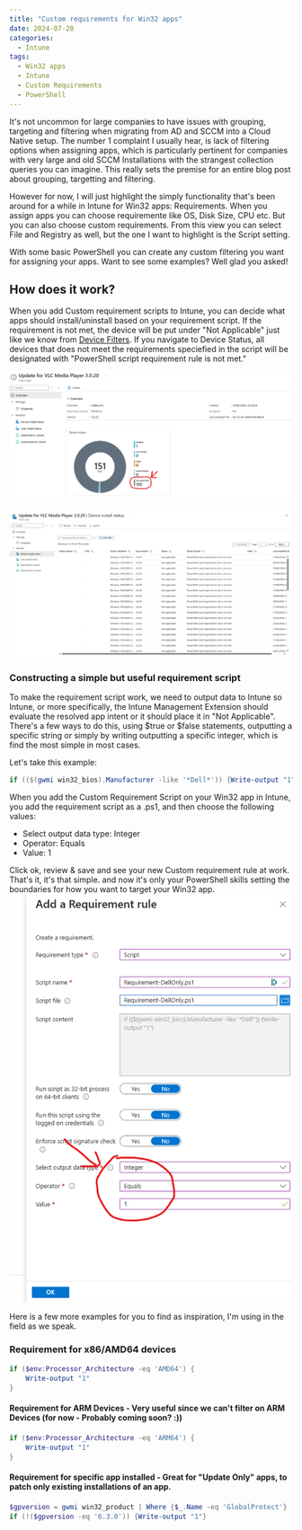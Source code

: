 ```yaml
---
title: "Custom requirements for Win32 apps"
date: 2024-07-20
categories:
  - Intune
tags:
  - Win32 apps
  - Intune
  - Custom Requirements
  - PowerShell
---
```


It's not uncommon for large companies to have issues with grouping, targeting and filtering when migrating from AD and SCCM into a Cloud Native setup. The number 1 complaint I usually hear, is lack of filtering options when assigning apps, which is particularly pertinent for companies with very large and old SCCM Installations with the strangest collection queries you can imagine. This really sets the premise for an entire blog post about grouping, targetting and filtering.

However for now, I will just highlight the simply functionality that's been around for a while in Intune for Win32 apps: Requirements. When you assign apps you can choose requiremente like OS, Disk Size, CPU etc. But you can also choose custom requirements. From this view you can select File and Registry as well, but the one I want to highlight is the Script setting.

With some basic PowerShell you can create any custom filtering you want for assigning your apps. Want to see some examples? Well glad you asked!

## How does it work?

When you add Custom requirement scripts to Intune, you can decide what apps should install/uninstall based on your requirement script. If the requirement is not met, the device will be put under "Not Applicable" just like we know from [Device Filters](https://learn.microsoft.com/en-us/mem/intune/fundamentals/filters). If you navigate to Device Status, all devices that does not meet the requirements speciefied in the script will be designated with "PowerShell script requirement rule is not met."

![Win32Requirement](/assets/images/2024-08-03-Win32app-Requirements/Requirement-NotApplicable.png?raw=true "Win32 App Requirement Example 1")

![Win32Requirement](/assets/images/2024-08-03-Win32app-Requirements/Requirement-NotApplicable-1.png?raw=true "Win32 App Requirement Example 2")

### Constructing a simple but useful requirement script

To make the requirement script work, we need to output data to Intune so Intune, or more specifically, the Intune Management Extension should evaluate the resolved app intent or it should place it in "Not Applicable". There's a few ways to do this, using $true or $false statements, outputting a specific string or simply by writing outputting a specific integer, which is find the most simple in most cases.

Let's take this example:
```PowerShell
if (($(gwmi win32_bios).Manufacturer -like '*Dell*')) {Write-output "1"}
```

When you add the Custom Requirement Script on your Win32 app in Intune, you add the requirement script as a .ps1, and then choose the following values:

* Select output data type: Integer
* Operator: Equals
* Value: 1

Click ok, review & save and see your new Custom requirement rule at work. That's it, it's that simple. and now it's only your PowerShell skills setting the boundaries for how you want to target your Win32 app.
![Win32Requirement](/assets/images/2024-08-03-Win32app-Requirements/Requirement-Construct-1.png?raw=true "Win32 App Requirement Example 2")

Here is a few more examples for you to find as inspiration, I'm using in the field as we speak.

### Requirement for x86/AMD64 devices

```PowerShell
if ($env:Processor_Architecture -eq 'AMD64') {
    Write-output "1"
}
```

#### Requirement for ARM Devices - Very useful since we can't filter on ARM Devices (for now - Probably coming soon? :))

```PowerShell
if ($env:Processor_Architecture -eq 'ARM64') {
    Write-output "1"
}
```

#### Requirement for specific app installed - Great for "Update Only" apps, to patch only existing installations of an app.

```PowerShell
$gpversion = gwmi win32_product | Where {$_.Name -eq 'GlobalProtect'} | Select -ExpandProperty Version
if (!($gpversion -eq '6.3.0')) {Write-output "1"}
```
